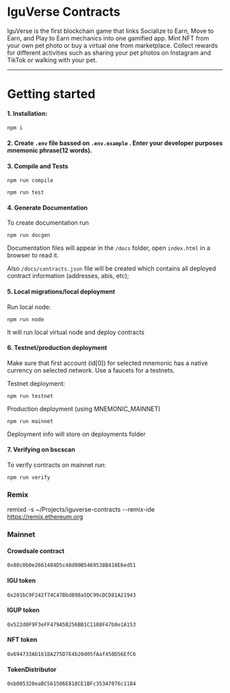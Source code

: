 # IguVerse Contracts

IguVerse is the first blockchain game that links Socialize to Earn, Move to Earn, and Play to Earn mechanics into one gamified app. Mint NFT from your own pet photo or buy a virtual one from marketplace. Collect rewards for different activities such as sharing your pet photos on Instagram and TikTok or walking with your pet.

---

# Getting started

#### 1. Installation:

```
npm i
```

#### 2. Create `.env` file bassed on `.env.example` . Enter your developer purposes mnemonic phrase(12 words).
#### 3. Compile and Tests

```
npm run compile
```

```
npm run test
```

#### 4. Generate Documentation

To create documentation run
```
npm run docgen
```

Documentation files will appear in the `/docs` folder, open `index.html` in a browser to read it.

Also `/docs/contracts.json` file will be created which contains all deployed contract information (addresses, abis, etc);

#### 5. Local migrations/local deployment

   Run local node:

   ```
   npm run node
   ```

   It will run local virtual node and deploy contracts

#### 6. Testnet/production deployment

   Make sure that first account (id[0]) for selected mnemonic has a native currency on selected network. Use a faucets for a testnets.

   Testnet deployment:
   ```
   npm run testnet
   ```

   Production deployment (using MNEMONIC_MAINNET)
   ```
   npm run mainnet
   ```

   Deployment info will store on deployments folder

#### 7. Verifying on bscscan

   To verify contracts on mainnet run: 
   ```
   npm run verify
   ```

### Remix

remixd -s ~/Projects/iguverse-contracts --remix-ide https://remix.ethereum.org


### Mainnet

#### Crowdsale contract

```0x80c0b0e2661404D5c48d00B5469538B418E6ed51```

#### IGU token 

```0x201bC9F242f74C47Bbd898a5DC99cDCD81A21943```

#### IGUP token

```0x522d0F9F3eFF479A5B256BB1C1108F47b8e1A153```

#### NFT token

```0x694733Ab1618A275D7E4b20d05fAaf450D56EfC6```

#### TokenDistributor

```0xb085320eaBC561506E818CE1BFc35347076c1184```